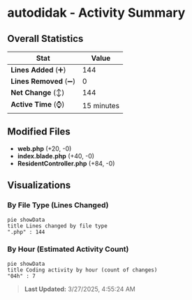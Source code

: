 # autodidak - Activity Summary 

## Overall Statistics

| Stat                   | Value                                                             |
| ---------------------- | ----------------------------------------------------------------- |
| **Lines Added** (➕)   | 144                                          |
| **Lines Removed** (➖) | 0                                        |
| **Net Change** (↕)    | 144                |
| **Active Time** (⌚)   | 15 minutes |


## Modified Files
- **web.php** (+20, -0)
- **index.blade.php** (+40, -0)
- **ResidentController.php** (+84, -0)

## Visualizations

### By File Type (Lines Changed)

```mermaid
pie showData
title Lines changed by file type
".php" : 144
```

### By Hour (Estimated Activity Count)

```mermaid
pie showData
title Coding activity by hour (count of changes)
"04h" : 7
```


> **Last Updated:** 3/27/2025, 4:55:24 AM